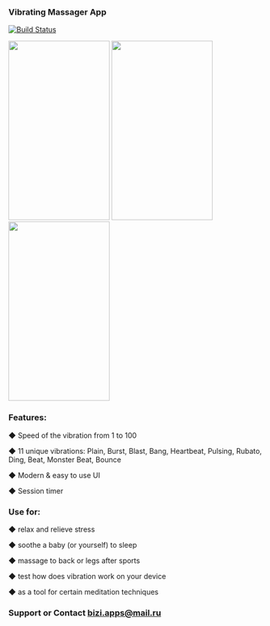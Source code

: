 ### Vibrating Massager App


[![Build Status](https://www.apple.com/itunes/link/images/link_badge_appstore_large.png)](https://itunes.apple.com/us/app/vibrating-massager-app/id1454067460?ls=1&mt=8)



<img src="https://is1-ssl.mzstatic.com/image/thumb/Purple114/v4/d3/0d/c3/d30dc363-50f5-5f17-c247-e211d43fe09a/source/392x696bb.jpg" width="200" height="355"> <img src="https://is1-ssl.mzstatic.com/image/thumb/Purple114/v4/35/f4/55/35f455cb-dadb-b022-4f84-edd635bd66ae/source/392x696bb.jpg" width="200" height="355"> <img src="https://is1-ssl.mzstatic.com/image/thumb/Purple114/v4/d4/6d/71/d46d7120-96db-da09-75e3-39759007cc79/source/392x696bb.jpg" width="200" height="355">




### Features:


◆ Speed of the vibration from 1 to 100

◆ 11 unique vibrations: Plain, Burst, Blast, Bang, Heartbeat, Pulsing, Rubato, Ding, Beat, Monster Beat, Bounce

◆ Modern & easy to use UI

◆ Session timer



### Use for:


◆ relax and relieve stress

◆ soothe a baby (or yourself) to sleep

◆ massage to back or legs after sports

◆ test how does vibration work on your device

◆ as a tool for certain meditation techniques


### Support or Contact bizi.apps@mail.ru
